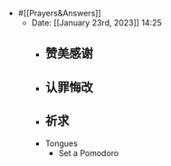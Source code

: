 - #[[Prayers&Answers]]
    - Date: [[January 23rd, 2023]] 14:25
        - 赞美感谢
            - 
        - 认罪悔改
            - 
        - 祈求
            - 
        - Tongues
            - Set a Pomodoro
